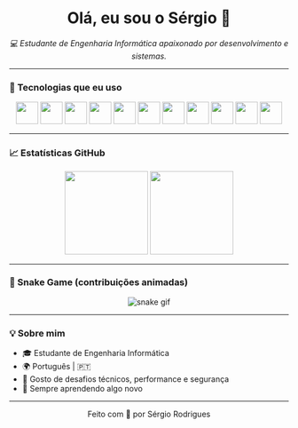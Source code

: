 <h1 align="center">Olá, eu sou o Sérgio 👋</h1>

<p align="center">
  <em>💻 Estudante de Engenharia Informática apaixonado por desenvolvimento e sistemas.</em>
</p>

---

### 🚀 Tecnologias que eu uso

<p align="center">
  <img src="https://cdn.jsdelivr.net/gh/devicons/devicon/icons/html5/html5-original.svg" width="40"/>
  <img src="https://cdn.jsdelivr.net/gh/devicons/devicon/icons/css3/css3-original.svg" width="40"/>
  <img src="https://cdn.jsdelivr.net/gh/devicons/devicon/icons/javascript/javascript-original.svg" width="40"/>
  <img src="https://cdn.jsdelivr.net/gh/devicons/devicon/icons/c/c-original.svg" width="40"/>
  <img src="https://cdn.jsdelivr.net/gh/devicons/devicon/icons/cplusplus/cplusplus-original.svg" width="40"/>
  <img src="https://cdn.jsdelivr.net/gh/devicons/devicon/icons/assembly/assembly-original.svg" width="40"/>
  <img src="https://cdn.jsdelivr.net/gh/devicons/devicon/icons/java/java-original.svg" width="40"/>
  <img src="https://cdn.jsdelivr.net/gh/devicons/devicon/icons/python/python-original.svg" width="40"/>
  <img src="https://cdn.jsdelivr.net/gh/devicons/devicon/icons/mysql/mysql-original.svg" width="40"/>
  <img src="https://cdn.jsdelivr.net/gh/devicons/devicon/icons/mongodb/mongodb-original.svg" width="40"/>
  <img src="https://cdn.jsdelivr.net/gh/devicons/devicon/icons/php/php-original.svg" width="40"/>
</p>

---

### 📈 Estatísticas GitHub

<p align="center">
  <img height="150em" src="https://github-readme-stats.vercel.app/api?username=dendrasdgr&show_icons=true&theme=react&hide_border=true&count_private=true" />
  <img height="150em" src="https://github-readme-stats.vercel.app/api/top-langs/?username=dendrasdgr&layout=compact&langs_count=10&theme=react&hide_border=true"/>
</p>

---

### 🐍 Snake Game (contribuições animadas)

<p align="center">
  <img src="https://github.com/dendrasdgr/dendrasdgr/blob/output/github-contribution-grid-snake.svg" alt="snake gif" />
</p>

---

### 💡 Sobre mim

- 🎓 Estudante de Engenharia Informática
- 🌍 Português | 🇵🇹
- 🧠 Gosto de desafios técnicos, performance e segurança
- 🎯 Sempre aprendendo algo novo

---

<p align="center">Feito com 💙 por Sérgio Rodrigues</p>
